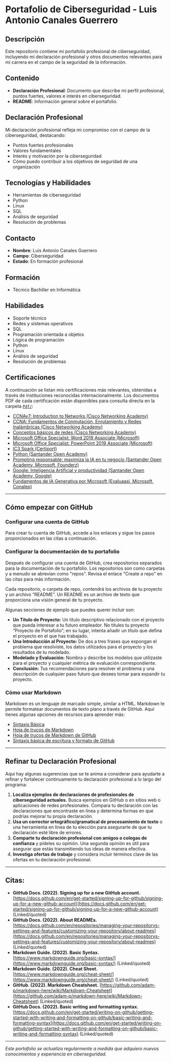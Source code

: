 # Portafolio de Ciberseguridad - Luis Antonio Canales Guerrero

## Descripción

Este repositorio contiene mi portafolio profesional de ciberseguridad, incluyendo mi declaración profesional y otros documentos relevantes para mi carrera en el campo de la seguridad de la información.

## Contenido

  - **Declaración Profesional**: Documento que describe mi perfil profesional, puntos fuertes, valores e interés en ciberseguridad.
  - **README**: Información general sobre el portafolio.

## Declaración Profesional

Mi declaración profesional refleja mi compromiso con el campo de la ciberseguridad, destacando:

  - Puntos fuertes profesionales
  - Valores fundamentales
  - Interés y motivación por la ciberseguridad
  - Cómo puedo contribuir a los objetivos de seguridad de una organización

## Tecnologías y Habilidades

  - Herramientas de ciberseguridad
  - Python
  - Linux
  - SQL
  - Análisis de seguridad
  - Resolución de problemas

## Contacto

  - **Nombre**: Luis Antonio Canales Guerrero
  - **Campo**: Ciberseguridad
  - **Estado**: En formación profesional

## Formación

  - Técnico Bachiller en Informática

## Habilidades

  - Soporte técnico
  - Redes y sistemas operativos
  - SQL
  - Programación orientada a objetos
  - Lógica de programación
  - Python
  - Linux
  - Análisis de seguridad
  - Resolución de problemas

## Certificaciones

A continuación se listan mis certificaciones más relevantes, obtenidas a través de instituciones reconocidas internacionalmente. Los documentos PDF de cada certificación están disponibles para consulta directa en la carpeta [`Pdf/`](https://www.google.com/search?q=Pdf/):

  - [CCNAv7: Introduction to Networks (Cisco Networking Academy)](https://www.google.com/search?q=Pdf/CCNAv7%2520Introduction%2520to%2520Networks.pdf)
  - [CCNA: Fundamentos de Conmutación, Enrutamiento y Redes Inalámbricas (Cisco Networking Academy)](https://www.google.com/search?q=Pdf/CCNA%2520Fundamentos%2520de%2520Conmutaci%25C3%25B3n.pdf)
  - [Conceptos básicos de redes (Cisco Networking Academy)](https://www.google.com/search?q=Pdf/CCNA%2520Conceptos%2520b%25C3%25A1sicos%2520de%2520redes.pdf)
  - [Microsoft Office Specialist: Word 2019 Associate (Microsoft)](https://www.google.com/search?q=Pdf/Certificacion%2520Microsoft%2520Word%2520\(Office%25202019\).pdf)
  - [Microsoft Office Specialist: PowerPoint 2019 Associate (Microsoft)](https://www.google.com/search?q=Pdf/Certificacion%2520Microsoft%2520PowerPoint%2520\(Office%25202019\).pdf)
  - [IC3 Spark (Certiport)](https://www.google.com/search?q=Pdf/Certificacion%2520IC3%2520Spark.pdf)
  - [Python (Santander Open Academy)](https://www.google.com/search?q=Pdf/Certificaci%25C3%25B3n%2520PYTHON.pdf)
  - [Prompting responsable: maximiza la IA en tu negocio (Santander Open Academy, Microsoft, Founderz)](https://www.google.com/search?q=Pdf/Prompting%2520responsable%2520maximiza%2520la%2520IA.pdf)
  - [Google: Inteligencia Artificial y productividad (Santander Open Academy, Google)](https://www.google.com/search?q=Pdf/Google%2520Inteligencia%2520Artificial%2520y%2520productividad.pdf)
  - [Fundamentos de IA Generativa por Microsoft (Evaluaasi, Microsoft, Conalep)](https://www.google.com/search?q=Pdf/Fundamentos%2520de%2520IA.pdf)

-----

## Cómo empezar con GitHub

### Configurar una cuenta de GitHub

Para crear tu cuenta de GitHub, accede a los enlaces y sigue los pasos proporcionados en las citas a continuación.

### Configurar la documentación de tu portafolio

Después de configurar una cuenta de GitHub, crea repositorios separados para la documentación de tu portafolio. Los repositorios son como carpetas y a menudo se abrevian como "repos". Revisa el enlace "Create a repo" en las citas para más información.

Cada repositorio, o carpeta de repo, contendrá los archivos de tu proyecto y un archivo “README”. Un README es un archivo de texto que proporciona una visión general de tu proyecto.

Algunas secciones de ejemplo que puedes querer incluir son:

  * **Un Título de Proyecto:** Un título descriptivo relacionado con el proyecto que pueda interesar a tu futuro empleador. No titules tu proyecto “Proyecto de Portafolio”; en su lugar, intenta añadir un título que defina el proyecto en el que has trabajado.
  * **Una Introducción al Proyecto:** De dos a tres frases que expongan el problema que resolviste, los datos utilizados para el proyecto y los resultados de tu modelado.
  * **Modelado y Evaluación:** Nombra y describe los modelos que utilizaste para el proyecto y cualquier métrica de evaluación correspondiente.
  * **Conclusión:** Tus recomendaciones para resolver el problema y una descripción de cualquier paso futuro que desees tomar para expandir tu proyecto.

### Cómo usar Markdown

Markdown es un lenguaje de marcado simple, similar a HTML. Markdown te permite formatear documentos de texto plano a través de GitHub.
Aquí tienes algunas opciones de recursos para aprender más:

  * [Sintaxis Básica](https://www.markdownguide.org/basic-syntax/)
  * [Hoja de trucos de Markdown](https://www.markdownguide.org/cheat-sheet/)
  * [Hoja de trucos de Markdown de GitHub](https://github.com/adam-p/markdown-here/wiki/Markdown-Cheatsheet)
  * [Sintaxis básica de escritura y formato de GitHub](https://docs.github.com/en/get-started/writing-on-github/getting-started-with-writing-and-formatting-on-github/basic-writing-and-formatting-syntax)

-----

## Refinar tu Declaración Profesional

Aquí hay algunas sugerencias que se te anima a considerar para ayudarte a refinar y fortalecer continuamente tu declaración profesional a lo largo del programa:

1.  **Localiza ejemplos de declaraciones de profesionales de ciberseguridad actuales.** Busca ejemplos en GitHub o en sitios web o aplicaciones de redes profesionales. Compara tu declaración con las declaraciones que encontraste en línea y determina formas en que podrías mejorar tu propia declaración.
2.  **Usa un corrector ortográfico/gramatical de procesamiento de texto** o una herramienta en línea de tu elección para asegurarte de que tu declaración esté libre de errores.
3.  **Comparte tu declaración profesional con amigos o colegas de confianza** y pídeles su opinión. Una segunda opinión es útil para asegurar que estás transmitiendo tus ideas de manera efectiva.
4.  **Investiga ofertas de trabajo** y considera incluir términos clave de las ofertas en tu declaración profesional.

-----

## Citas:

  * **GitHub Docs. (2022). Signing up for a new GitHub account.** [https://docs.github.com/en/get-started/signing-up-for-github/signing-up-for-a-new-github-account](https://docs.github.com/en/get-started/signing-up-for-github/signing-up-for-a-new-github-account) (Linked/quoted)
  * **GitHub Docs. (2022). About READMEs.** [https://docs.github.com/en/repositories/managing-your-repositorys-settings-and-features/customizing-your-repository/about-readmes](https://docs.github.com/en/repositories/managing-your-repositorys-settings-and-features/customizing-your-repository/about-readmes) (Linked/quoted)
  * **Markdown Guide. (2022). Basic Syntax.** [https://www.markdownguide.org/basic-syntax/](https://www.markdownguide.org/basic-syntax/) (Linked/quoted)
  * **Markdown Guide. (2022). Cheat Sheet.** [https://www.markdownguide.org/cheat-sheet/](https://www.markdownguide.org/cheat-sheet/) (Linked/quoted)
  * **GitHub. (2022). Markdown Cheatsheet.** [https://github.com/adam-p/markdown-here/wiki/Markdown-Cheatsheet](https://github.com/adam-p/markdown-here/wiki/Markdown-Cheatsheet) (Linked/quoted)
  * **GitHub Docs. (2022). Basic writing and formatting syntax.** [https://docs.github.com/en/get-started/writing-on-github/getting-started-with-writing-and-formatting-on-github/basic-writing-and-formatting-syntax](https://docs.github.com/en/get-started/writing-on-github/getting-started-with-writing-and-formatting-on-github/basic-writing-and-formatting-syntax) (Linked/quoted)

-----

*Este portafolio se actualiza regularmente a medida que adquiero nuevos conocimientos y experiencia en ciberseguridad.*
